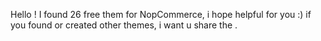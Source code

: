 Hello !
I found 26 free them for NopCommerce, i hope helpful for you :)
if you found or created other themes, i want u share the .
